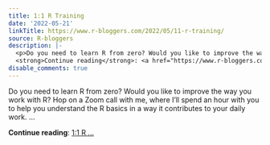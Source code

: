 ```yaml
---
title: 1:1 R Training
date: '2022-05-21'
linkTitle: https://www.r-bloggers.com/2022/05/11-r-training/
source: R-bloggers
description: |-
  <p>Do you need to learn R from zero? Would you like to improve the way you work with R? Hop on a Zoom call with me, where I’ll spend an hour with you to help you understand the R basics in a way it contributes to your daily work. ...</p>
  <strong>Continue reading</strong>: <a href="https://www.r-bloggers.com/2022/05/11-r-training/">1:1 R ...
disable_comments: true
---
```

<p>Do you need to learn R from zero? Would you like to improve the way you work with R? Hop on a Zoom call with me, where I’ll spend an hour with you to help you understand the R basics in a way it contributes to your daily work. ...</p>
<strong>Continue reading</strong>: <a href="https://www.r-bloggers.com/2022/05/11-r-training/">1:1 R ...